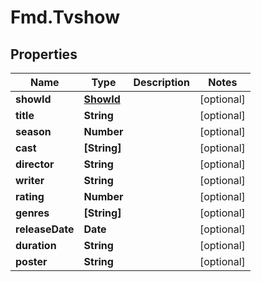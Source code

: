 # Fmd.Tvshow

## Properties
Name | Type | Description | Notes
------------ | ------------- | ------------- | -------------
**showId** | [**ShowId**](ShowId.md) |  | [optional] 
**title** | **String** |  | [optional] 
**season** | **Number** |  | [optional] 
**cast** | **[String]** |  | [optional] 
**director** | **String** |  | [optional] 
**writer** | **String** |  | [optional] 
**rating** | **Number** |  | [optional] 
**genres** | **[String]** |  | [optional] 
**releaseDate** | **Date** |  | [optional] 
**duration** | **String** |  | [optional] 
**poster** | **String** |  | [optional] 
